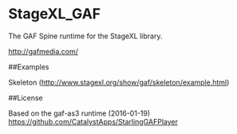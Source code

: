 StageXL_GAF
===========

The GAF Spine runtime for the StageXL library.

http://gafmedia.com/

##Examples

Skeleton (<http://www.stagexl.org/show/gaf/skeleton/example.html>)

##License

Based on the gaf-as3 runtime (2016-01-19)  
<https://github.com/CatalystApps/StarlingGAFPlayer>  

